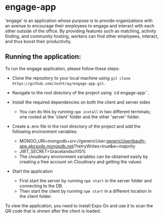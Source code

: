 # engage-app

'engage' is an application whose purpose is to provide organizations with an avenue to encourage their employees to engage and interact with each other outside of the office. By providing features such as matching, activity finding, and community hosting, workers can find other employees, interact, and thus boost their productivity.

## Running the application:

To run the engage application, please follow these steps:

- Clone the repository to your local machine using `git clone https://github.com/Joshtray/engage-app.git`.
- Navigate to the root directory of the project using `cd engage-app``.
- Install the required dependencies on both the client and server sides
  - You can do this by running `npm install` in two different terminals; one rooted at the 'client' folder and the other 'server' folder.

- Create a .env file in the root directory of the project and add the following environment variables: 
    - MONGO_URI=mongodb+srv://genericUser:genericUser@auth-app.ekcsods.mongodb.net/?retryWrites=true&w=majority
    - JWT_SECRET=Gracelandsch15%
    * The cloudinary environment variables can be obtained easily by creating a free account on Cloudinary and getting the values

- Start the application
    - First start the server by running `npm start` in the server folder and connecting to the DB.
    - Then start the client by running `npm start` in a different location in the client folder.

To view the application, you need to install Expo Go and use it to scan the QR code that is shown after the client is loaded.
